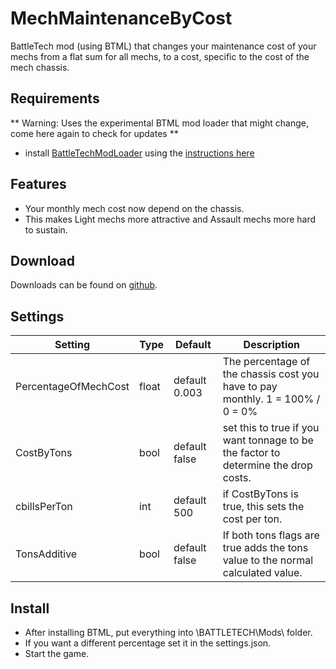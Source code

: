# MechMaintenanceByCost
BattleTech mod (using BTML) that changes your maintenance cost of your mechs from a flat sum for all mechs, to a cost, specific to the cost of the mech chassis.

## Requirements
** Warning: Uses the experimental BTML mod loader that might change, come here again to check for updates **

* install [BattleTechModLoader](https://github.com/Mpstark/BattleTechModLoader/releases) using the [instructions here](https://github.com/Mpstark/BattleTechModLoader)

## Features
- Your monthly mech cost now depend on the chassis.
- This makes Light mechs more attractive and Assault mechs more hard to sustain.

## Download

Downloads can be found on [github](https://github.com/Morphyum/MechMaintenanceByCost/releases).

## Settings
Setting | Type | Default | Description
--- | --- | --- | ---
PercentageOfMechCost | float | default 0.003 | The percentage of the chassis cost you have to pay monthly. 1 = 100% / 0 = 0%
CostByTons | bool | default false | set this to true if you want tonnage to be the factor to determine the drop costs.
cbillsPerTon | int | default 500 | if CostByTons is true, this sets the cost per ton.
TonsAdditive | bool | default false | If both tons flags are true adds the tons value to the normal calculated value.
    
## Install
- After installing BTML, put  everything into \BATTLETECH\Mods\ folder.
- If you want a different percentage set it in the settings.json.
- Start the game.
